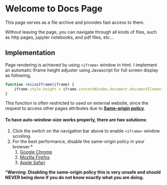 # Welcome to Docs Page
This page serves as a file archive and provides fast access to them.

Without leaving the page, you can navigate through all kinds of files, such as http pages, jupyter notebooks, and pdf files, etc...

## Implementation
Page rendering is achieved by using `<iframe>` window in html. I implement an automatic iframe height adjuster using Javascript for full screen display as following,

```Javascript
function resizeIframe(iframe) {
    iframe.style.height = iframe.contentWindow.document.documentElement.scrollHeight + 'px';
}
```

This function is often restricted to used on external website, since the request to access other pages attributes due to [**Same-origin policy**](https://stackoverflow.com/questions/25098021/securityerror-blocked-a-frame-with-origin-from-accessing-a-cross-origin-frame).

#### To have auto-window-size works properly, there are two solutions:
1. Click the switch on the navigation bar above to enable `<iframe>` window scrolling.
2. For the best performance, disable the same-origin policy in your browser:*
   1. [Google Chrome](https://stackoverflow.com/questions/3102819/disable-same-origin-policy-in-chrome)
   2. [Mozilla Firefox](https://stackoverflow.com/questions/17088609/disable-firefox-same-origin-policy)
   3. [Apple Safari](https://stackoverflow.com/questions/4556429/disabling-same-origin-policy-in-safari)

***Warning: Disabling the same-origin policy this is very unsafe and should NEVER being done if you do not know exactly what you are doing.**





















